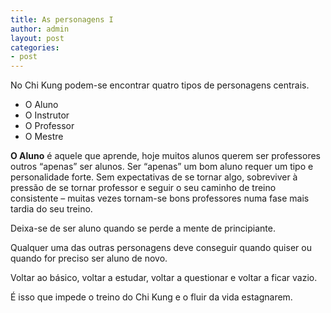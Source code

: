 ```yaml
---
title: As personagens I
author: admin
layout: post
categories:
- post
---
```

No Chi Kung podem-se encontrar quatro tipos de personagens centrais.

* O Aluno
* O Instrutor
* O Professor
* O Mestre

**O Aluno** é aquele que aprende, hoje muitos alunos querem ser professores outros &#8220;apenas&#8221; ser alunos. Ser &#8220;apenas&#8221; um bom aluno requer um tipo e personalidade forte. Sem expectativas de se tornar algo, sobreviver à pressão de se tornar professor e seguir o seu caminho de treino consistente &#8211; muitas vezes tornam-se bons professores numa fase mais tardia do seu treino.

Deixa-se de ser aluno quando se perde a mente de principiante.

Qualquer uma das outras personagens deve conseguir quando quiser ou quando for preciso ser aluno de novo.

Voltar ao básico, voltar a estudar, voltar a questionar e voltar a ficar vazio.

É isso que impede o treino do Chi Kung e o fluir da vida estagnarem.
